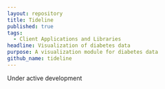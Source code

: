 ```yaml
---
layout: repository
title: Tideline
published: true
tags:
  - Client Applications and Libraries
headline: Visualization of diabetes data
purpose: A visualization module for diabetes data
github_name: tideline
---
```

Under active development

